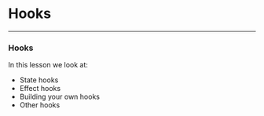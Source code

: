  # Hooks

---
### Hooks

In this lesson we look at:
- State hooks
- Effect hooks
- Building your own hooks
- Other hooks

